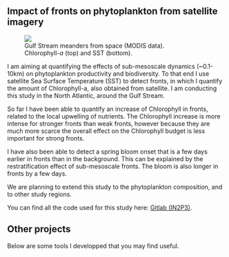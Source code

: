 
## Impact of fronts on phytoplankton from satellite imagery

<figure style="width:75%">
    <img src="/assets/img/jet_combined_s.jpg">
    <figcaption>
    Gulf Stream meanders from space (MODIS data). Chlorophyll-<em>a</em> (top) and SST (bottom).
    </figcaption>
</figure>

I am aiming at quantifying the effects of sub-mesoscale dynamics (~0.1-10km) on phytoplankton productivity and biodiversity.
To that end I use satellite Sea Surface Temperature (SST) to detect fronts, in which I quantify the amount of Chlorophyll-a, also obtained from satellite.
I am conducting this study in the North Atlantic, around the Gulf Stream.

So far I have been able to quantify an increase of Chlorophyll in fronts, related to the local upwelling of nutrients. The Chlorophyll increase is more intense for stronger fronts than weak fronts, however because they are much more scarce the overall effect on the Chlorophyll budget is less important for strong fronts.

I have also been able to detect a spring bloom onset that is a few days earlier in fronts than in the background. This can be explained by the restratification effect of sub-mesoscale fronts. The bloom is also longer in fronts by a few days.

We are planning to extend this study to the phytoplankton composition, and to other study regions.

You can find all the code used for this study here: <a href="https://gitlab.in2p3.fr/clementhaeck/submeso-color" title="gitlab">Gitlab (IN2P3)</a>.

## Other projects

Below are some tools I developped that you may find useful.

